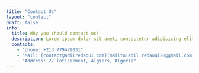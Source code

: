 ```yaml
---
title: "Contact Us"
layout: "contact"
draft: false
info: 
  title: Why you should contact us!
  description: Lorem ipsum dolor sit amet, consectetur adipisicing elit. Velit recusandae voluptates doloremque veniam temporibus porro culpa ipsa, nisi soluta minima saepe laboriosam debitis nesciunt.
  contacts: 
    - "phone: +213 779479031"
    - "Mail: [contact@adilredaoui.com](mailto:adil.redaoui28@gmail.com)"
    - "Address: 27 lotissement, Algiers, Algeria"
---
```


